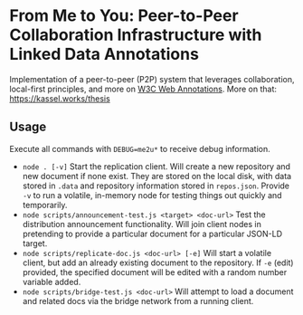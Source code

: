 # From Me to You: Peer-to-Peer Collaboration Infrastructure with Linked Data Annotations

Implementation of a peer-to-peer (P2P) system that leverages collaboration, local-first principles, and more on [W3C Web Annotations](https://www.w3.org/TR/annotation-model/). More on that: https://kassel.works/thesis

## Usage

Execute all commands with `DEBUG=me2u*` to receive debug information.

- `node . [-v]` Start the replication client. Will create a new repository and new document if none exist. They are stored on the local disk, with data stored in `.data` and repository information stored in `repos.json`. Provide `-v` to run a volatile, in-memory node for testing things out quickly and temporarily.
- `node scripts/announcement-test.js <target> <doc-url>` Test the distribution announcement functionality. Will join client nodes in pretending to provide a particular document for a particular JSON-LD target.
- `node scripts/replicate-doc.js <doc-url> [-e]` Will start a volatile client, but add an already existing document to the repository. If `-e` (edit) provided, the specified document will be edited with a random number variable added.
- `node scripts/bridge-test.js <doc-url>` Will attempt to load a document and related docs via the bridge network from a running client.
